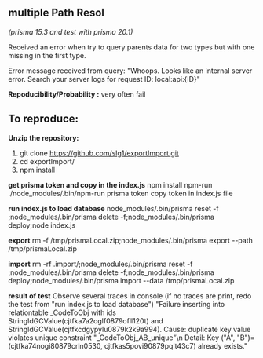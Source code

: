 ## multiple Path Resol

*(prisma 15.3 and test with prisma 20.1)*

Received an error when try to query parents data for two types but with one missing in the first type.

Error message received from query: "Whoops. Looks like an internal server error. Search your server logs for request ID: local:api:{ID}"

**Repoducibility/Probability :**
  very often fail

## To reproduce:
**Unzip the repository:**
1. git clone https://github.com/slg1/exportImport.git
2. cd exportImport/
3. npm install

**get prisma token and copy in the index.js**
npm install npm-run
./node_modules/.bin/npm-run prisma token
copy token in index.js file

**run index.js to load database**
node_modules/.bin/prisma reset -f ;node_modules/.bin/prisma delete -f;node_modules/.bin/prisma deploy;node index.js

**export**
rm -f /tmp/prismaLocal.zip;node_modules/.bin/prisma export --path /tmp/prismaLocal.zip 

**import**
rm -rf .import/;node_modules/.bin/prisma reset -f ;node_modules/.bin/prisma delete -f;node_modules/.bin/prisma deploy;node_modules/.bin/prisma import --data /tmp/prismaLocal.zip

**result of test**
Observe several traces in console (if no traces are print, redo the test from "run index.js to load database")
  "Failure inserting into relationtable _CodeToObj with ids StringIdGCValue(cjtfka7a2oglf0879ofll120t) and StringIdGCValue(cjtfkcdgypylu0879k2k9a994). Cause: duplicate key value violates unique constraint \"_CodeToObj_AB_unique\"\n  Detail: Key (\"A\", \"B\")=(cjtfka74nogi80879crln0530, cjtfkas5povi90879pqlt43c7) already exists."